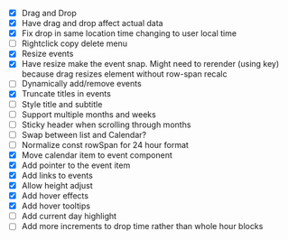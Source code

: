 - [x] Drag and Drop
- [x] Have drag and drop affect actual data
- [x] Fix drop in same location time changing to user local time
- [ ] Rightclick copy delete menu
- [x] Resize events 
- [x] Have resize make the event snap. Might need to rerender (using key) because drag resizes element without row-span recalc
- [ ] Dynamically add/remove events
- [x] Truncate titles in events
- [ ] Style title and subtitle
- [ ] Support multiple months and weeks
- [ ] Sticky header when scrolling through months
- [ ] Swap between list and Calendar?
- [ ] Normalize const rowSpan for 24 hour format 
- [x] Move calendar item to event component
- [x] Add pointer to the event item
- [x] Add links to events
- [x] Allow height adjust
- [x] Add hover effects
- [x] Add hover tooltips
- [ ] Add current day highlight
- [ ] Add more increments to drop time rather than whole hour blocks